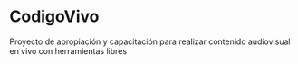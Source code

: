 # CodigoVivo
Proyecto de apropiación y capacitación para realizar contenido audiovisual en vivo con herramientas libres
